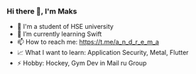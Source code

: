 ### Hi there 👋, I'm Maks

- 🔭 I'm a student of HSE university
- 🌱 I’m currently learning Swift
- 📫 How to reach me: https://t.me/a_n_d_r_e_m_a
- 📈 What I want to learn: Application Security, Metal, Flutter
- ⚡ Hobby: Hockey, Gym
Dev in Mail ru Group

